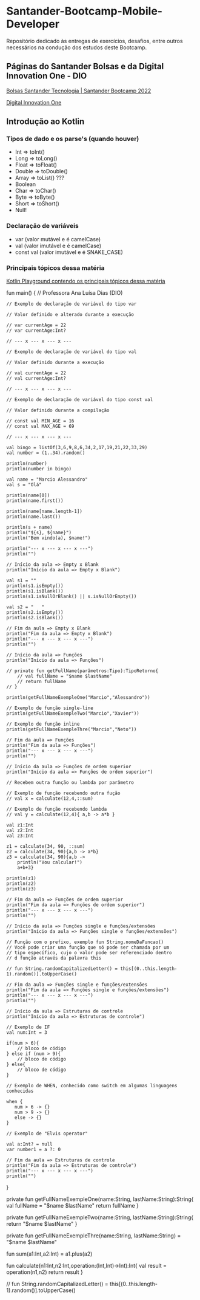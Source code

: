 # Santander-Bootcamp-Mobile-Developer
Repositório dedicado às entregas de exercícios, desafios, entre outros necessários na condução dos estudos deste Bootcamp.

## Páginas do Santander Bolsas e da Digital Innovation One - DIO

[Bolsas Santander Tecnologia | Santander Bootcamp 2022](https://app.becas-santander.com/pt-BR/program/bolsas-santander-tecnologia-santander-bootcamp-2022)

[Digital Innovation One](https://web.dio.me/home)

## Introdução ao Kotlin

### Tipos de dado e os parse's (quando houver)

- Int => toInt()
- Long => toLong()
- Float => toFloat()
- Double => toDouble()
- Array => toList() ???
- Boolean
- Char => toChar()
- Byte => toByte()
- Short => toShort()
- Null!

### Declaração de variáveis

- var (valor mutável e é camelCase)
- val (valor imutável e é camelCase)
- const val (valor imutável e é SNAKE_CASE)

### Principais tópicos dessa matéria

[Kotlin Playground contendo os principais tópicos dessa matéria](https://pl.kotl.in/3_RbmJigU)

fun main() {
    // Professora Ana Luísa Dias (DIO)

    // Exemplo de declaração de variável do tipo var

    // Valor definido e alterado durante a execução

    // var currentAge = 22
    // var currentAge:Int?

	// --- x --- x --- x ---

    // Exemplo de declaração de variável do tipo val

    // Valor definido durante a execução

    // val currentAge = 22
    // val currentAge:Int?

    // --- x --- x --- x ---

    // Exemplo de declaração de variável do tipo const val

    // Valor definido durante a compilação

    // const val MIN_AGE = 16
    // const val MAX_AGE = 69

    // --- x --- x --- x ---

    val bingo = listOf(3,6,9,8,6,34,2,17,19,21,22,33,29)
    val number = (1..34).random()
    
    println(number)
    println(number in bingo)
    
    val name = "Marcio Alessandro"
    val s = "Olá"
            
    println(name[0])
    println(name.first())
    
    println(name[name.length-1])
    println(name.last())
    
    println(s + name)
    println("${s}, ${name}")
    println("Bem vindo(a), $name!")
    
    println("--- x --- x --- x ---")
    println("")
    
    // Início da aula => Empty x Blank
    println("Início da aula => Empty x Blank")
    
    val s1 = ""
    println(s1.isEmpty())
    println(s1.isBlank())
    println(s1.isNullOrBlank() || s.isNullOrEmpty())
    
    val s2 = "   "
    println(s2.isEmpty())
    println(s2.isBlank())
    
    // Fim da aula => Empty x Blank
    println("Fim da aula => Empty x Blank")
    println("--- x --- x --- x ---")
    println("")
    
    // Início da aula => Funções
    println("Início da aula => Funções")
    
    // private fun getFullName(parâmetros:Tipo):TipoRetorno{
    	// val fullName = "$name $lastName"
    	// return fullName
	// }
    
    println(getFullNameExempleOne("Marcio","Alessandro"))
    
    // Exemplo de função single-line
    println(getFullNameExempleTwo("Marcio","Xavier"))
    
    // Exemplo de função inline
    println(getFullNameExempleThre("Marcio","Neto"))
    
    // Fim da aula => Funções
    println("Fim da aula => Funções")
    println("--- x --- x --- x ---")
    println("")
    
    // Início da aula => Funções de ordem superior
    println("Início da aula => Funções de ordem superior")
    
    // Recebem outra função ou lambda por parâmetro
    
    // Exemplo de função recebendo outra fução
    // val x = calculate(12,4,::sum)
    
    // Exemplo de função recebendo lambda
    // val y = calculate(12,4){ a,b -> a*b }
    
    val z1:Int
    val z2:Int
    val z3:Int
    
    z1 = calculate(34, 90, ::sum)
    z2 = calculate(34, 90){a,b -> a*b}
    z3 = calculate(34, 90){a,b -> 
        println("Vou calcular!")
        a+b+3}
    
    println(z1)
    println(z2)
    println(z3)
    
    // Fim da aula => Funções de ordem superior
    println("Fim da aula => Funções de ordem superior")
    println("--- x --- x --- x ---")
    println("")
    
    // Início da aula => Funções single e funções/extensões
    println("Início da aula => Funções single e funções/extensões")
    
    // Função com o prefixo, exemplo fun String.nomeDaFuncao()
    // Você pode criar uma função que só pode ser chamada por um
    // tipo específico, cujo o valor pode ser referenciado dentro
    // d função através da palavra this
    
    // fun String.randomCapitalizedLetter() = this[(0..this.length-1).random()].toUpperCase()
    
    // Fim da aula => Funções single e funções/extensões
    println("Fim da aula => Funções single e funções/extensões")
    println("--- x --- x --- x ---")
    println("")
    
    // Início da aula => Estruturas de controle
    println("Início da aula => Estruturas de controle")
    
    // Exemplo de IF
    val num:Int = 3
    
    if(num > 6){
        // bloco de código
    } else if (num > 9){
        // bloco de código
    } else{
        // bloco de código
    }
    
    // Exemplo de WHEN, conhecido como switch em algumas linguagens conhecidas
    
    when {
       num > 6 -> {}
       num > 9 -> {} 
       else -> {} 
    }
       
    // Exemplo de "Elvis operator"
    
    val a:Int? = null
    var number1 = a ?: 0
    
    // Fim da aula => Estruturas de controle
    println("Fim da aula => Estruturas de controle")
    println("--- x --- x --- x ---")
    println("")
    
}

private fun getFullNameExempleOne(name:String, lastName:String):String{
    val fullName = "$name $lastName"
    return fullName
}

private fun getFullNameExempleTwo(name:String, lastName:String):String{
    return "$name $lastName"
}

private fun getFullNameExempleThre(name:String, lastName:String) = "$name $lastName"

fun sum(a1:Int,a2:Int) = a1.plus(a2)

fun calculate(n1:Int,n2:Int,operation:(Int,Int)->Int):Int{
    val result = operation(n1,n2)
    return result
}

// fun String.randomCapitalizedLetter() = this[(0..this.length-1).random()].toUpperCase()
